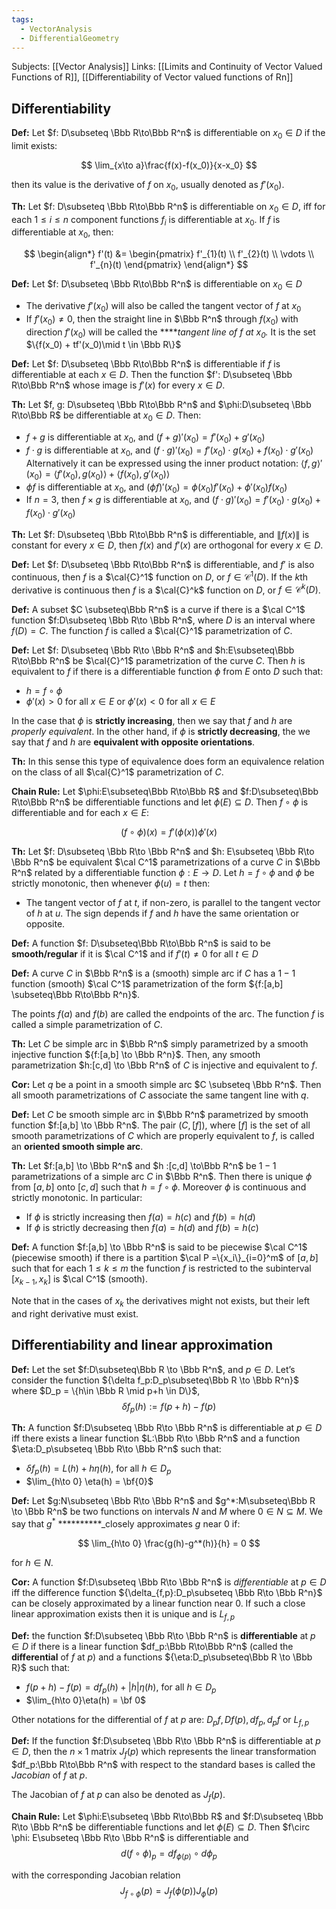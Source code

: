 ```yaml
---
tags:
  - VectorAnalysis
  - DifferentialGeometry
---
```

Subjects: [[Vector Analysis]]
Links: [[Limits and Continuity of Vector Valued Functions of R]], [[Differentiability of Vector valued functions of Rn]]

## Differentiability

**********Def:********** Let $f: D\subseteq \Bbb R\to\Bbb R^n$ is differentiable on $x_0 \in D$ if the limit exists:

$$ \lim_{x\to a}\frac{f(x)-f(x_0)}{x-x_0} $$

then its value is the derivative of $f$ on $x_0$, usually denoted as $f'(x_0)$.

********Th:******** Let $f: D\subseteq \Bbb R\to\Bbb R^n$ is differentiable on $x_0 \in D$, iff for each $1 \le i \le n$ component functions $f_i$ is differentiable at $x_0$. If $f$ is differentiable at $x_0$, then:

$$ \begin{align*} f'(t) &= \begin{pmatrix} f'_{1}(t) \\ f'_{2}(t) \\ \vdots \\ f'_{n}(t) \end{pmatrix} \end{align*} $$

********Def:******** Let $f: D\subseteq \Bbb R\to\Bbb R^n$ is differentiable on $x_0 \in D$

- The derivative $f'(x_0)$ will also be called the tangent vector of $f$ at $x_0$
- If $f'(x_0) \ne 0$, then the straight line in $\Bbb R^n$ through $f(x_0)$ with direction $f'(x_0)$ will be called the ****_tangent line of $f$ at $x_0.$_ It is the set $\{f(x_0) + tf'(x_0)\mid t \in \Bbb R\}$

**********Def:********** Let $f: D\subseteq \Bbb R\to\Bbb R^n$ is differentiable if $f$ is differentiable at each $x \in D$. Then the function $f': D\subseteq \Bbb R\to\Bbb R^n$ whose image is $f'(x)$ for every $x \in D$.

********Th:******** Let $f, g: D\subseteq \Bbb R\to\Bbb R^n$ and $\phi:D\subseteq \Bbb R\to\Bbb R$ be differentiable at $x_0 \in D.$ Then:

- $f+g$ is differentiable at $x_0$, and $(f+g)'(x_0) = f'(x_0)+g'(x_0)$
- $f\cdot g$ is differentiable at $x_0$, and $(f\cdot g)'(x_0) = f'(x_0)\cdot g(x_0)+f(x_0)\cdot g'(x_0)$ Alternatively it can be expressed using the inner product notation: ${\langle f, g\rangle}'(x_0) = \langle f'(x_0), g(x_0)\rangle +\langle f(x_0), g'(x_0)\rangle$
- $\phi f$ is differentiable at $x_0$, and $(\phi f)'(x_0) = \phi(x_0)f'(x_0)+\phi'(x_0)f(x_0)$
- If $n = 3$, then $f\times g$ is differentiable at $x_0$, and ${(f\cdot g)'(x_0) = f'(x_0)\cdot g(x_0)+f(x_0)\cdot g'(x_0)}$

**Th:** Let $f: D\subseteq \Bbb R\to\Bbb R^n$ is differentiable, and $\|f (x)\|$ is constant for every $x \in D$, then $f(x)$ and ${f'(x)}$ are orthogonal for every $x \in D$.

**Def:** Let $f: D\subseteq \Bbb R\to\Bbb R^n$ is differentiable, and $f'$ is also continuous, then $f$ is a $\cal{C}^1$ function on $D$, or $f \in \mathcal{C}^1(D)$. If the $k$th derivative is continuous then $f$ is a $\cal{C}^k$ function on $D$, or ${f\in \mathcal{C}^k(D)}$.

**Def:** A subset $C \subseteq\Bbb R^n$ is a curve if there is a $\cal C^1$ function $f:D\subseteq \Bbb R\to \Bbb R^n$, where $D$ is an interval where $f(D) = C$. The function $f$ is called a $\cal{C}^1$ parametrization of $C$.

**Def:** Let $f: D\subseteq \Bbb R\to \Bbb R^n$ and $h:E\subseteq\Bbb R\to\Bbb R^n$ be $\cal{C}^1$ parametrization of the curve $C$. Then $h$ is equivalent to $f$ if there is a differentiable function $\phi$ from $E$ onto $D$ such that:

- $h = f\circ \phi$
- $\phi'(x) > 0$ for all $x \in E$ or $\phi'(x) <0$ for all $x \in E$

In the case that $\phi$ is **strictly increasing**, then we say that $f$ and $h$ are _properly equivalent_. In the other hand, if $\phi$ is **strictly decreasing**, the we say that $f$ and $h$ are **equivalent with opposite orientations**.

********Th:******** In this sense this type of equivalence does form an equivalence relation on the class of all $\cal{C}^1$ parametrization of $C$.

********Chain Rule:******** Let $\phi:E\subseteq\Bbb R\to\Bbb R$ and $f:D\subseteq\Bbb R\to\Bbb R^n$ be differentiable functions and let $\phi(E) \subseteq D$. Then ${f\circ \phi}$ is differentiable and for each $x \in E$:

$$ (f\circ \phi)(x) = f'(\phi(x))\phi'(x) $$

********Th:******** Let $f: D\subseteq \Bbb R\to \Bbb R^n$ and $h: E\subseteq \Bbb R\to \Bbb R^n$ be equivalent $\cal C^1$ parametrizations of a curve $C$ in $\Bbb R^n$ related by a differentiable function $\phi :E \to D$. Let $h = f\circ \phi$ and $\phi$ be strictly monotonic, then whenever $\phi(u) = t$ then:

- The tangent vector of $f$ at $t$, if non-zero, is parallel to the tangent vector of $h$ at $u$. The sign depends if $f$ and $h$ have the same orientation or opposite.

**Def:** A function $f: D\subseteq\Bbb R\to\Bbb R^n$ is said to be **smooth/regular** if it is $\cal C^1$ and if $f'(t) \ne 0$ for all ${t\in D}$

**Def:** A curve $C$ in $\Bbb R^n$ is a (smooth) simple arc if $C$ has a $1-1$ function (smooth) $\cal C^1$ parametrization of the form ${f:[a,b] \subseteq\Bbb R\to\Bbb R^n}$.

The points $f(a)$ and $f(b)$ are called the endpoints of the arc. The function $f$ is called a simple parametrization of $C$.

**Th:** Let $C$ be simple arc in $\Bbb R^n$ simply parametrized by a smooth injective function ${f:[a,b] \to \Bbb R^n}$. Then, any smooth parametrization $h:[c,d] \to \Bbb R^n$ of $C$ is injective and equivalent to $f$.

**Cor:** Let $q$ be a point in a smooth simple arc $C \subseteq \Bbb R^n$. Then all smooth parametrizations of $C$ associate the same tangent line with $q$.

**********Def:********** Let $C$ be smooth simple arc in $\Bbb R^n$ parametrized by smooth function $f:[a,b] \to \Bbb R^n$. The pair $(C, [f])$, where $[f]$ is the set of all smooth parametrizations of $C$ which are properly equivalent to $f$, is called an **************************oriented smooth simple arc**************************.

********Th:******** Let $f:[a,b] \to \Bbb R^n$ and $h :[c,d] \to\Bbb R^n$ be $1-1$ parametrizations of a simple arc $C$ in $\Bbb R^n$. Then there is unique $\phi$ from $[a,b]$ onto $[c,d]$ such that $h = f\circ \phi$. Moreover $\phi$ is continuous and strictly monotonic. In particular:

- If $\phi$ is strictly increasing then $f(a) = h(c)$ and $f(b) = h(d)$
- If $\phi$ is strictly decreasing then $f(a) = h(d)$ and $f(b) = h(c)$

**Def:** A function $f:[a,b] \to \Bbb R^n$ is said to be piecewise $\cal C^1$ (piecewise smooth) if there is a partition $\cal P =\{x_i\}_{i=0}^m$ of $[a,b]$ such that for each $1 \le k \le m$ the function $f$ is restricted to the subinterval $[x_{k-1}, x_k]$ is $\cal C^1$ (smooth).

Note that in the cases of $x_k$ the derivatives might not exists, but their left and right derivative must exist.
## Differentiability and linear approximation

**Def:** Let the set $f:D\subseteq\Bbb R \to \Bbb R^n$, and $p \in D$. Let’s consider the function ${\delta f_p:D_p\subseteq\Bbb R \to \Bbb R^n}$ where $D_p = \{h\in \Bbb R \mid p+h \in D\}$,
$$ \delta f_p(h) :=f(p+h)-f(p) $$

********Th:******** A function $f:D\subseteq \Bbb R\to \Bbb R^n$ is differentiable at $p\in D$ iff there exists a linear function $L:\Bbb R\to \Bbb R^n$ and a function $\eta:D_p\subseteq \Bbb R\to \Bbb R^n$ such that:

- $\delta f_p(h) = L(h) + h\eta(h)$, for all $h \in D_p$
- $\lim_{h\to 0} \eta(h) = \bf{0}$

**********Def:********** Let $g:N\subseteq \Bbb R\to \Bbb R^n$ and $g^*:M\subseteq\Bbb R \to \Bbb R^n$ be two functions on intervals $N$ and $M$ where $0 \in N \subseteq M$. We say that $g^*$ **********_closely approximates $g$ near $0$ if:

$$ \lim_{h\to 0} \frac{g(h)-g^*(h)}{h} = 0 $$

for $h \in N$.

**Cor:** A function $f:D\subseteq \Bbb R\to \Bbb R^n$ is _differentiable_ at $p\in D$ iff the difference function ${\delta_{f,p}:D_p\subseteq \Bbb R\to \Bbb R^n}$ can be closely approximated by a linear function near $0$. If such a close linear approximation exists then it is unique and is $L_{f,p}$

**Def:** the function $f:D\subseteq \Bbb R\to \Bbb R^n$ is **differentiable** at $p \in D$ if there is a linear function $df_p:\Bbb R\to\Bbb R^n$ (called the **differential** of $f$ at $p$) and a functions ${\eta:D_p\subseteq\Bbb R \to \Bbb R}$ such that:

- $f(p+h) -f(p) = df_p(h) + |h|\eta(h)$, for all $h \in D_p$
- $\lim_{h\to 0}\eta(h) = \bf 0$

Other notations for the differential of $f$ at $p$ are: $D_pf, Df(p), df_p, d_pf$ or $L_{f,p}$

**Def:** If the function $f:D\subseteq \Bbb R\to \Bbb R^n$ is differentiable at $p\in D$, then the ${n \times 1}$ matrix $J_{f}(p)$ which represents the linear transformation $df_p:\Bbb R\to\Bbb R^n$ with respect to the standard bases is called the *Jacobian* of $f$ at $p$.

The Jacobian of $f$ at $p$ can also be denoted as $J_f(p)$.

********Chain Rule:******** Let $\phi:E\subseteq \Bbb R\to\Bbb R$ and $f:D\subseteq \Bbb R\to \Bbb R^n$ be differentiable functions and let $\phi(E) \subseteq D$. Then $f\circ \phi: E\subseteq \Bbb R\to \Bbb R^n$ is differentiable and
$$ d(f\circ \phi)_p= df_{\phi(p)}\circ d\phi_p $$

with the corresponding Jacobian relation
$$ J_{f\circ \phi}(p) = J_f(\phi(p))J_\phi(p) $$